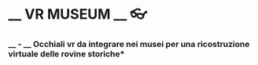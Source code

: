 # __ VR MUSEUM __  :eyeglasses:

###  __ - __ Occhiali vr da integrare nei musei per una ricostruzione virtuale delle rovine storiche*

